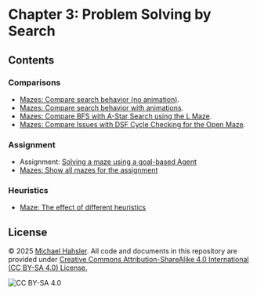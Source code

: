<!-- #region -->
# Chapter 3: Problem Solving by Search

## Contents

### Comparisons
* [Mazes: Compare search behavior (no animation)](https://mhahsler.github.io/CS7320-AI/Search/Maze_Example.html).
* [Mazes: Compare search behavior with animations](https://mhahsler.github.io/CS7320-AI/Search/Maze_Example-Animation_full.html).
* [Mazes: Compare BFS with A-Star Search using the L Maze](https://mhahsler.github.io/CS7320-AI/Search/Maze_BFS_vs_A_Star.html).
* [Mazes: Compare Issues with DSF Cycle Checking for the Open Maze](https://mhahsler.github.io/CS7320-AI/Search/Maze_Example-Animation_Cycle_checking.html).


### Assignment
* Assignment: [Solving a maze using a goal-based Agent](https://colab.research.google.com/github/mhahsler/CS7320-AI/blob/master/Search/Maze.ipynb)
* [Mazes: Show all mazes for the assignment](https://colab.research.google.com/github/mhahsler/CS7320-AI/blob/master/Search/Show_all_mazes.ipynb)

### Heuristics
* [Maze: The effect of different heuristics](https://colab.research.google.com/github/mhahsler/CS7320-AI/blob/master/Search/Explore_heuristics.ipynb)

## License
&copy; 2025 [Michael Hahsler](http://michael.hahsler.net). 
All code and documents in this repository are provided under [Creative Commons Attribution-ShareAlike 4.0 International (CC BY-SA 4.0) License.](https://creativecommons.org/licenses/by-sa/4.0/)

![CC BY-SA 4.0](https://licensebuttons.net/l/by-sa/3.0/88x31.png)
<!-- #endregion -->

